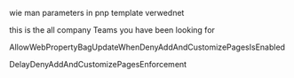 
wie man parameters in pnp template verwednet


this is the all company Teams you have been looking for




AllowWebPropertyBagUpdateWhenDenyAddAndCustomizePagesIsEnabled

DelayDenyAddAndCustomizePagesEnforcement



